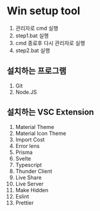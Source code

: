 # Win setup tool

1. 관리자로 cmd 실행
2. step1.bat 실행
3. cmd 종료후 다시 관리자로 실행
4. step2.bat 실행

## 설치하는 프로그램

1. Git
2. Node.JS

## 설치하는 VSC Extension

1. Material Theme
2. Material Icon Theme
3. Import Cost
4. Error lens
5. Prisma
6. Svelte
7. Typescript
8. Thunder Client
9. Live Share
10. Live Server
11. Make Hidden
12. Eslint
13. Prettier
